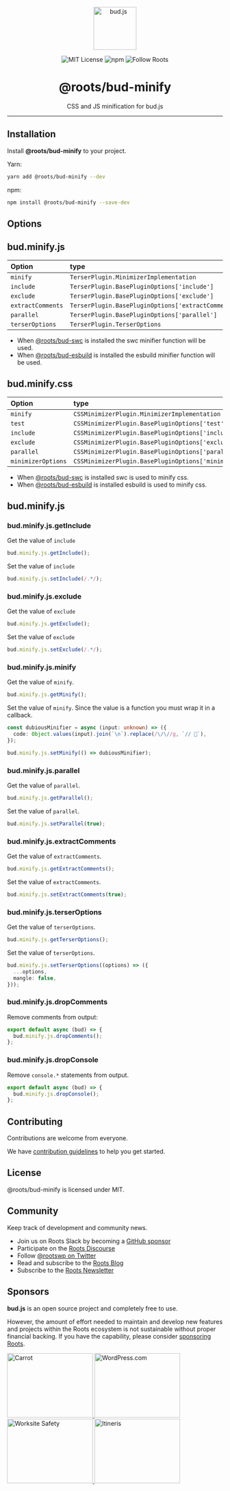 <p align="center"><img src="https://cdn.roots.io/app/uploads/logo-bud.svg" height="100" alt="bud.js" /></p>

<p align="center">
  <img alt="MIT License" src="https://img.shields.io/github/license/roots/bud?color=%23525ddc&style=flat-square" />
  <img alt="npm" src="https://img.shields.io/npm/v/@roots/bud.svg?color=%23525ddc&style=flat-square" />
  <img alt="Follow Roots" src="https://img.shields.io/twitter/follow/rootswp.svg?color=%23525ddc&style=flat-square" />
</p>

<h1 align="center"><strong>@roots/bud-minify</strong></h1>

<p align="center">
  CSS and JS minification for bud.js
</p>

---

## Installation

Install **@roots/bud-minify** to your project.

Yarn:

```sh
yarn add @roots/bud-minify --dev
```

npm:

```sh
npm install @roots/bud-minify --save-dev
```

## Options

## bud.minify.js

| Option            | type                                                | Default     |
| :---------------- | :-------------------------------------------------- | :---------- |
| `minify`          | `TerserPlugin.MinimizerImplementation`              | `terser`    |
| `include`         | `TerserPlugin.BasePluginOptions['include']`         | `undefined` |
| `exclude`         | `TerserPlugin.BasePluginOptions['exclude']`         | `undefined` |
| `extractComments` | `TerserPlugin.BasePluginOptions['extractComments']` | `false`     |
| `parallel`        | `TerserPlugin.BasePluginOptions['parallel']`        | `true`      |
| `terserOptions`   | `TerserPlugin.TerserOptions`                        | `[object]`  |

- When [@roots/bud-swc](https://bud.js.org/extensions/bud-swc) is installed the swc minifier function will be used.
- When [@roots/bud-esbuild](https://bud.js.org/extensions/bud-esbuild) is installed the esbuild minifier function will be used.

## bud.minify.css

| Option             | type                                                       | Default        |
| :----------------- | :--------------------------------------------------------- | :------------- |
| `minify`           | `CSSMinimizerPlugin.MinimizerImplementation`               | `lightningcss` |
| `test`             | `CSSMinimizerPlugin.BasePluginOptions['test']`             | `undefined`    |
| `include`          | `CSSMinimizerPlugin.BasePluginOptions['include']`          | `undefined`    |
| `exclude`          | `CSSMinimizerPlugin.BasePluginOptions['exclude']`          | `undefined`    |
| `parallel`         | `CSSMinimizerPlugin.BasePluginOptions['parallel']`         | `true`         |
| `minimizerOptions` | `CSSMinimizerPlugin.BasePluginOptions['minimizerOptions']` | `[object]`     |

- When [@roots/bud-swc](https://bud.js.org/extensions/bud-swc) is installed swc is used to minify css.
- When [@roots/bud-esbuild](https://bud.js.org/extensions/bud-esbuild) is installed esbuild is used to minify css.

## bud.minify.js

### bud.minify.js.getInclude

Get the value of `include`

```ts
bud.minify.js.getInclude();
```

Set the value of `include`

```ts
bud.minify.js.setInclude(/.*/);
```

### bud.minify.js.exclude

Get the value of `exclude`

```ts
bud.minify.js.getExclude();
```

Set the value of `exclude`

```ts
bud.minify.js.setExclude(/.*/);
```

### bud.minify.js.minify

Get the value of `minify`.

```ts
bud.minify.js.getMinify();
```

Set the value of `minify`. Since the value is a function you must wrap it in a callback.

```ts
const dubiousMinifier = async (input: unknown) => ({
  code: Object.values(input).join(`\n`).replace(/\/\//g, `// 💸`),
});

bud.minify.js.setMinify(() => dubiousMinifier);
```

### bud.minify.js.parallel

Get the value of `parallel`.

```ts
bud.minify.js.getParallel();
```

Set the value of `parallel`.

```ts
bud.minify.js.setParallel(true);
```

### bud.minify.js.extractComments

Get the value of `extractComments`.

```ts
bud.minify.js.getExtractComments();
```

Set the value of `extractComments`.

```ts
bud.minify.js.setExtractComments(true);
```

### bud.minify.js.terserOptions

Get the value of `terserOptions`.

```ts
bud.minify.js.getTerserOptions();
```

Set the value of `terserOptions`.

```ts
bud.minify.js.setTerserOptions((options) => ({
  ...options,
  mangle: false,
}));
```

### bud.minify.js.dropComments

Remove comments from output:

```typescript
export default async (bud) => {
  bud.minify.js.dropComments();
};
```

### bud.minify.js.dropConsole

Remove `console.*` statements from output.

```typescript
export default async (bud) => {
  bud.minify.js.dropConsole();
};
```

## Contributing

Contributions are welcome from everyone.

We have [contribution guidelines](https://github.com/roots/guidelines/blob/master/CONTRIBUTING.md) to help you get started.

## License

@roots/bud-minify is licensed under MIT.

## Community

Keep track of development and community news.

- Join us on Roots Slack by becoming a [GitHub
  sponsor](https://github.com/sponsors/roots)
- Participate on the [Roots Discourse](https://discourse.roots.io/)
- Follow [@rootswp on Twitter](https://twitter.com/rootswp)
- Read and subscribe to the [Roots Blog](https://roots.io/blog/)
- Subscribe to the [Roots Newsletter](https://roots.io/subscribe/)

## Sponsors

**bud.js** is an open source project and completely free to use.

However, the amount of effort needed to maintain and develop new features and projects within the Roots ecosystem is not sustainable without proper financial backing. If you have the capability, please consider [sponsoring Roots](https://github.com/sponsors/roots).

<a href="https://carrot.com/">
<img src="https://cdn.roots.io/app/uploads/carrot.svg" alt="Carrot" width="200" height="150"/>
</a>
<a href="https://wordpress.com/">
<img src="https://cdn.roots.io/app/uploads/wordpress.svg" alt="WordPress.com" width="200" height="150"/>
</a>
<a href="https://worksitesafety.ca/careers/">
<img src="https://cdn.roots.io/app/uploads/worksite-safety.svg" alt="Worksite Safety" width="200" height="150"/>
</a>
<a href="https://www.itineris.co.uk/">
<img src="https://cdn.roots.io/app/uploads/itineris.svg" alt="Itineris" width="200" height="150"/>
</a>
